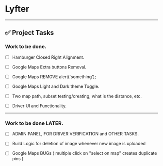 # Lyfter
---

## ✅ Project Tasks

### Work to be done.
- [ ] Hamburger Closed Right Alignment.
- [ ] Google Maps Extra buttons Removal.
- [ ] Google Maps REMOVE alert('something');
- [ ] Google Maps Light and Dark theme Toggle.

- [ ] Two map path, subset testing/creating, what is the distance, etc.
- [ ] Driver UI and Functionality.

---
### Work to be done LATER.
- [ ] ADMIN PANEL, FOR DRIVER VERIFICATION and OTHER TASKS.

- [ ] Build Logic for deletion of image whenever new image is uploaded
- [ ] Google Maps BUGs ( multiple click on "select on map" creates duplicate pins )